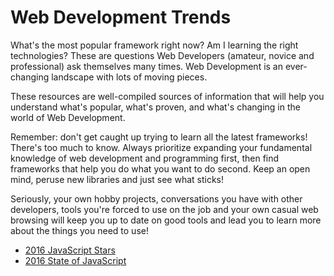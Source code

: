 # Web Development Trends

What's the most popular framework right now? Am I learning the right technologies? These are questions Web Developers \(amateur, novice and professional\) ask themselves many times. Web Development is an ever-changing landscape with lots of moving pieces.

These resources are well-compiled sources of information that will help you understand what's popular, what's proven, and what's changing in the world of Web Development.

Remember: don't get caught up trying to learn all the latest frameworks! There's too much to know. Always prioritize expanding your fundamental knowledge of web development and programming first, then find frameworks that help you do what you want to do second. Keep an open mind, peruse new libraries and just see what sticks!

Seriously, your own hobby projects, conversations you have with other developers, tools you're forced to use on the job and your own casual web browsing will keep you up to date on good tools and lead you to learn more about the things you need to use!

* [2016 JavaScript Stars](https://risingstars2016.js.org/)
* [2016 State of JavaScript](http://stateofjs.com/)

